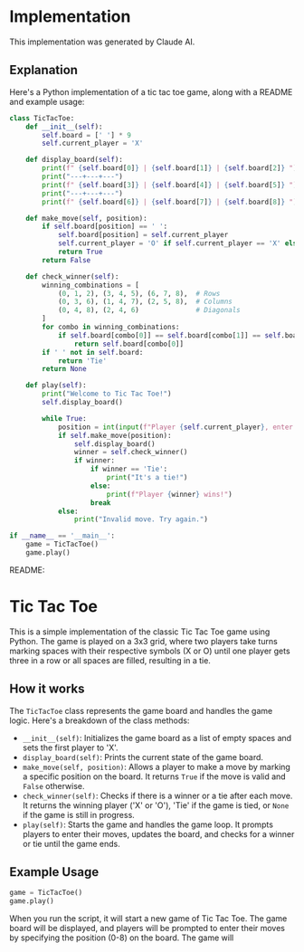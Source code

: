 # Implementation

This implementation was generated by Claude AI.

## Explanation

Here's a Python implementation of a tic tac toe game, along with a README and example usage:

```python
class TicTacToe:
    def __init__(self):
        self.board = [' '] * 9
        self.current_player = 'X'

    def display_board(self):
        print(f" {self.board[0]} | {self.board[1]} | {self.board[2]} ")
        print("---+---+---")
        print(f" {self.board[3]} | {self.board[4]} | {self.board[5]} ")
        print("---+---+---")
        print(f" {self.board[6]} | {self.board[7]} | {self.board[8]} ")

    def make_move(self, position):
        if self.board[position] == ' ':
            self.board[position] = self.current_player
            self.current_player = 'O' if self.current_player == 'X' else 'X'
            return True
        return False

    def check_winner(self):
        winning_combinations = [
            (0, 1, 2), (3, 4, 5), (6, 7, 8),  # Rows
            (0, 3, 6), (1, 4, 7), (2, 5, 8),  # Columns
            (0, 4, 8), (2, 4, 6)              # Diagonals
        ]
        for combo in winning_combinations:
            if self.board[combo[0]] == self.board[combo[1]] == self.board[combo[2]] != ' ':
                return self.board[combo[0]]
        if ' ' not in self.board:
            return 'Tie'
        return None

    def play(self):
        print("Welcome to Tic Tac Toe!")
        self.display_board()

        while True:
            position = int(input(f"Player {self.current_player}, enter a position (0-8): "))
            if self.make_move(position):
                self.display_board()
                winner = self.check_winner()
                if winner:
                    if winner == 'Tie':
                        print("It's a tie!")
                    else:
                        print(f"Player {winner} wins!")
                    break
            else:
                print("Invalid move. Try again.")

if __name__ == '__main__':
    game = TicTacToe()
    game.play()
```

README:

# Tic Tac Toe

This is a simple implementation of the classic Tic Tac Toe game using Python. The game is played on a 3x3 grid, where two players take turns marking spaces with their respective symbols (X or O) until one player gets three in a row or all spaces are filled, resulting in a tie.

## How it works

The `TicTacToe` class represents the game board and handles the game logic. Here's a breakdown of the class methods:

- `__init__(self)`: Initializes the game board as a list of empty spaces and sets the first player to 'X'.
- `display_board(self)`: Prints the current state of the game board.
- `make_move(self, position)`: Allows a player to make a move by marking a specific position on the board. It returns `True` if the move is valid and `False` otherwise.
- `check_winner(self)`: Checks if there is a winner or a tie after each move. It returns the winning player ('X' or 'O'), 'Tie' if the game is tied, or `None` if the game is still in progress.
- `play(self)`: Starts the game and handles the game loop. It prompts players to enter their moves, updates the board, and checks for a winner or tie until the game ends.

## Example Usage

```python
game = TicTacToe()
game.play()
```

When you run the script, it will start a new game of Tic Tac Toe. The game board will be displayed, and players will be prompted to enter their moves by specifying the position (0-8) on the board. The game will
